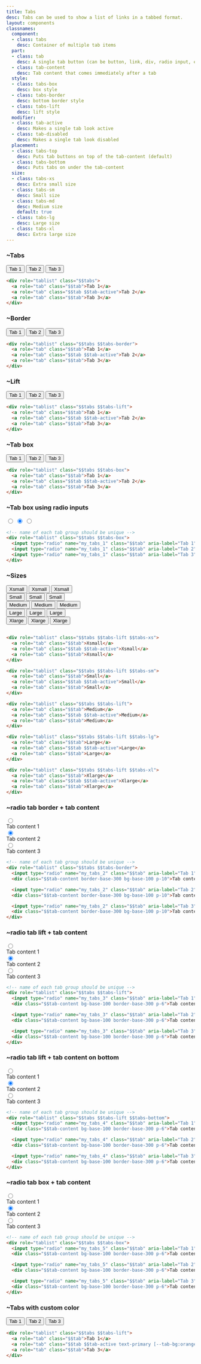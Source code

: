 ```yaml
---
title: Tabs
desc: Tabs can be used to show a list of links in a tabbed format.
layout: components
classnames:
  component:
  - class: tabs
    desc: Container of multiple tab items
  part:
  - class: tab
    desc: A single tab button (can be button, link, div, radio input, etc)
  - class: tab-content
    desc: Tab content that comes immediately after a tab
  style:
  - class: tabs-box
    desc: box style
  - class: tabs-border
    desc: bottom border style
  - class: tabs-lift
    desc: lift style
  modifier:
  - class: tab-active
    desc: Makes a single tab look active
  - class: tab-disabled
    desc: Makes a single tab look disabled
  placement:
  - class: tabs-top
    desc: Puts tab buttons on top of the tab-content (default)
  - class: tabs-bottom
    desc: Puts tabs on under the tab-content
  size:
  - class: tabs-xs
    desc: Extra small size
  - class: tabs-sm
    desc: Small size
  - class: tabs-md
    desc: Medium size
    default: true
  - class: tabs-lg
    desc: Large size
  - class: tabs-xl
    desc: Extra large size
---
```


<script>
  import Component from "$components/Component.svelte"
</script>

### ~Tabs
<div role="tablist" class="tabs">
  <button role="tab" class="tab">Tab 1</button>
  <button role="tab" class="tab tab-active">Tab 2</button>
  <button role="tab" class="tab">Tab 3</button>
</div>

```html
<div role="tablist" class="$$tabs">
  <a role="tab" class="$$tab">Tab 1</a>
  <a role="tab" class="$$tab $$tab-active">Tab 2</a>
  <a role="tab" class="$$tab">Tab 3</a>
</div>
```


### ~Border
<div role="tablist" class="tabs tabs-border">
  <button role="tab" class="tab">Tab 1</button>
  <button role="tab" class="tab tab-active">Tab 2</button>
  <button role="tab" class="tab">Tab 3</button>
</div>

```html
<div role="tablist" class="$$tabs $$tabs-border">
  <a role="tab" class="$$tab">Tab 1</a>
  <a role="tab" class="$$tab $$tab-active">Tab 2</a>
  <a role="tab" class="$$tab">Tab 3</a>
</div>
```


### ~Lift
<div role="tablist" class="tabs tabs-lift">
  <button role="tab" class="tab">Tab 1</button>
  <button role="tab" class="tab tab-active">Tab 2</button>
  <button role="tab" class="tab">Tab 3</button>
</div>

```html
<div role="tablist" class="$$tabs $$tabs-lift">
  <a role="tab" class="$$tab">Tab 1</a>
  <a role="tab" class="$$tab $$tab-active">Tab 2</a>
  <a role="tab" class="$$tab">Tab 3</a>
</div>
```


### ~Tab box
<div role="tablist" class="tabs tabs-box">
  <button role="tab" class="tab">Tab 1</button>
  <button role="tab" class="tab tab-active">Tab 2</button>
  <button role="tab" class="tab">Tab 3</button>
</div>

```html
<div role="tablist" class="$$tabs $$tabs-box">
  <a role="tab" class="$$tab">Tab 1</a>
  <a role="tab" class="$$tab $$tab-active">Tab 2</a>
  <a role="tab" class="$$tab">Tab 3</a>
</div>
```

### ~Tab box using radio inputs
<div role="tablist" class="tabs tabs-box">
  <input type="radio" name="my_tabs_1" class="tab" aria-label="Tab 1" />
  <input type="radio" name="my_tabs_1" class="tab" aria-label="Tab 2" checked="checked" />
  <input type="radio" name="my_tabs_1" class="tab" aria-label="Tab 3" />
</div>

```html
<!-- name of each tab group should be unique -->
<div role="tablist" class="$$tabs $$tabs-box">
  <input type="radio" name="my_tabs_1" class="$$tab" aria-label="Tab 1" />
  <input type="radio" name="my_tabs_1" class="$$tab" aria-label="Tab 2" checked="checked" />
  <input type="radio" name="my_tabs_1" class="$$tab" aria-label="Tab 3" />
</div>
```

### ~Sizes
<div class="flex flex-col items-center gap-6">
  <div role="tablist" class="tabs tabs-lift tabs-xs">
    <button role="tab" class="tab">Xsmall</button>
    <button role="tab" class="tab tab-active">Xsmall</button>
    <button role="tab" class="tab">Xsmall</button>
  </div>
  <div role="tablist" class="tabs tabs-lift tabs-sm">
    <button role="tab" class="tab">Small</button>
    <button role="tab" class="tab tab-active">Small</button>
    <button role="tab" class="tab">Small</button>
  </div>
  <div role="tablist" class="tabs tabs-lift">
    <button role="tab" class="tab">Medium</button>
    <button role="tab" class="tab tab-active">Medium</button>
    <button role="tab" class="tab">Medium</button>
  </div>
  <div role="tablist" class="tabs tabs-lift tabs-lg">
    <button role="tab" class="tab">Large</button>
    <button role="tab" class="tab tab-active">Large</button>
    <button role="tab" class="tab">Large</button>
  </div>
  <div role="tablist" class="tabs tabs-lift tabs-xl">
    <button role="tab" class="tab">Xlarge</button>
    <button role="tab" class="tab tab-active">Xlarge</button>
    <button role="tab" class="tab">Xlarge</button>
  </div>
</div>

```html

<div role="tablist" class="$$tabs $$tabs-lift $$tabs-xs">
  <a role="tab" class="$$tab">Xsmall</a>
  <a role="tab" class="$$tab $$tab-active">Xsmall</a>
  <a role="tab" class="$$tab">Xsmall</a>
</div>

<div role="tablist" class="$$tabs $$tabs-lift $$tabs-sm">
  <a role="tab" class="$$tab">Small</a>
  <a role="tab" class="$$tab $$tab-active">Small</a>
  <a role="tab" class="$$tab">Small</a>
</div>

<div role="tablist" class="$$tabs $$tabs-lift">
  <a role="tab" class="$$tab">Medium</a>
  <a role="tab" class="$$tab $$tab-active">Medium</a>
  <a role="tab" class="$$tab">Medium</a>
</div>

<div role="tablist" class="$$tabs $$tabs-lift $$tabs-lg">
  <a role="tab" class="$$tab">Large</a>
  <a role="tab" class="$$tab $$tab-active">Large</a>
  <a role="tab" class="$$tab">Large</a>
</div>

<div role="tablist" class="$$tabs $$tabs-lift $$tabs-xl">
  <a role="tab" class="$$tab">Xlarge</a>
  <a role="tab" class="$$tab $$tab-active">Xlarge</a>
  <a role="tab" class="$$tab">Xlarge</a>
</div>
```


### ~radio tab border + tab content
<div role="tablist" class="tabs tabs-border w-full my-10 lg:mx-10">
  <input type="radio" name="my_tabs_2" class="tab" aria-label="Tab 1" />
  <div class="tab-content border-base-300 bg-base-100 p-10">Tab content 1</div>
  <input type="radio" name="my_tabs_2" class="tab" aria-label="Tab 2" checked="checked" />
  <div class="tab-content border-base-300 bg-base-100 p-10">Tab content 2</div>
  <input type="radio" name="my_tabs_2" class="tab" aria-label="Tab 3" />
  <div class="tab-content border-base-300 bg-base-100 p-10">Tab content 3</div>
</div>

```html
<!-- name of each tab group should be unique -->
<div role="tablist" class="$$tabs $$tabs-border">
  <input type="radio" name="my_tabs_2" class="$$tab" aria-label="Tab 1" />
  <div class="$$tab-content border-base-300 bg-base-100 p-10">Tab content 1</div>

  <input type="radio" name="my_tabs_2" class="$$tab" aria-label="Tab 2" checked="checked" />
  <div class="$$tab-content border-base-300 bg-base-100 p-10">Tab content 2</div>

  <input type="radio" name="my_tabs_2" class="$$tab" aria-label="Tab 3" />
  <div class="$$tab-content border-base-300 bg-base-100 p-10">Tab content 3</div>
</div>
```


### ~radio tab lift + tab content
<div role="tablist" class="tabs tabs-lift w-full my-10 lg:mx-10">
  <input type="radio" name="my_tabs_3" class="tab" aria-label="Tab 1" />
  <div class="tab-content bg-base-100 border-base-300 p-6">Tab content 1</div>
  <input type="radio" name="my_tabs_3" class="tab" aria-label="Tab 2" checked="checked" />
  <div class="tab-content bg-base-100 border-base-300 p-6">Tab content 2</div>
  <input type="radio" name="my_tabs_3" class="tab" aria-label="Tab 3" />
  <div class="tab-content bg-base-100 border-base-300 p-6">Tab content 3</div>
</div>

```html
<!-- name of each tab group should be unique -->
<div role="tablist" class="$$tabs $$tabs-lift">
  <input type="radio" name="my_tabs_3" class="$$tab" aria-label="Tab 1" />
  <div class="$$tab-content bg-base-100 border-base-300 p-6">Tab content 1</div>

  <input type="radio" name="my_tabs_3" class="$$tab" aria-label="Tab 2" checked="checked" />
  <div class="$$tab-content bg-base-100 border-base-300 p-6">Tab content 2</div>

  <input type="radio" name="my_tabs_3" class="$$tab" aria-label="Tab 3" />
  <div class="$$tab-content bg-base-100 border-base-300 p-6">Tab content 3</div>
</div>
```



### ~radio tab lift + tab content on bottom
<div role="tablist" class="tabs tabs-bottom tabs-lift w-full my-10 lg:mx-10">
  <input type="radio" name="my_tabs_4" class="tab" aria-label="Tab 1" />
  <div class="tab-content bg-base-100 border-base-300 p-6">Tab content 1</div>
  <input type="radio" name="my_tabs_4" class="tab" aria-label="Tab 2" checked="checked" />
  <div class="tab-content bg-base-100 border-base-300 p-6">Tab content 2</div>
  <input type="radio" name="my_tabs_4" class="tab" aria-label="Tab 3" />
  <div class="tab-content bg-base-100 border-base-300 p-6">Tab content 3</div>
</div>

```html
<!-- name of each tab group should be unique -->
<div role="tablist" class="$$tabs $$tabs-lift $$tabs-bottom">
  <input type="radio" name="my_tabs_4" class="$$tab" aria-label="Tab 1" />
  <div class="$$tab-content bg-base-100 border-base-300 p-6">Tab content 1</div>

  <input type="radio" name="my_tabs_4" class="$$tab" aria-label="Tab 2" checked="checked" />
  <div class="$$tab-content bg-base-100 border-base-300 p-6">Tab content 2</div>

  <input type="radio" name="my_tabs_4" class="$$tab" aria-label="Tab 3" />
  <div class="$$tab-content bg-base-100 border-base-300 p-6">Tab content 3</div>
</div>
```



### ~radio tab box + tab content
<div role="tablist" class="tabs tabs-box w-full my-10 lg:mx-10">
  <input type="radio" name="my_tabs_5" class="tab" aria-label="Tab 1" />
  <div class="tab-content bg-base-100 border-base-300 p-6">Tab content 1</div>
  <input type="radio" name="my_tabs_5" class="tab" aria-label="Tab 2" checked="checked" />
  <div class="tab-content bg-base-100 border-base-300 p-6">Tab content 2</div>
  <input type="radio" name="my_tabs_5" class="tab" aria-label="Tab 3" />
  <div class="tab-content bg-base-100 border-base-300 p-6">Tab content 3</div>
</div>

```html
<!-- name of each tab group should be unique -->
<div role="tablist" class="$$tabs $$tabs-box">
  <input type="radio" name="my_tabs_5" class="$$tab" aria-label="Tab 1" />
  <div class="$$tab-content bg-base-100 border-base-300 p-6">Tab content 1</div>

  <input type="radio" name="my_tabs_5" class="$$tab" aria-label="Tab 2" checked="checked" />
  <div class="$$tab-content bg-base-100 border-base-300 p-6">Tab content 2</div>

  <input type="radio" name="my_tabs_5" class="$$tab" aria-label="Tab 3" />
  <div class="$$tab-content bg-base-100 border-base-300 p-6">Tab content 3</div>
</div>
```


### ~Tabs with custom color
<div role="tablist" class="tabs tabs-lift">
  <button role="tab" class="tab">Tab 1</button>
  <button role="tab" class="tab tab-active [--tab-bg:orange] [--tab-border-color:red] text-primary">Tab 2</button>
  <button role="tab" class="tab">Tab 3</button>
</div>

```html
<div role="tablist" class="$$tabs $$tabs-lift">
  <a role="tab" class="$$tab">Tab 1</a>
  <a role="tab" class="$$tab $$tab-active text-primary [--tab-bg:orange] [--tab-border-color:red]"> Tab 2</a>
  <a role="tab" class="$$tab">Tab 3</a>
</div>
```
